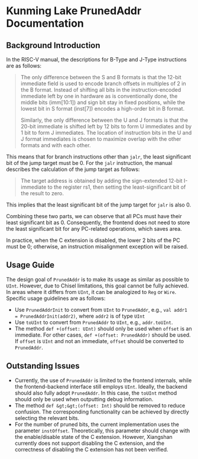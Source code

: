 # Kunming Lake PrunedAddr Documentation

## Background Introduction

In the RISC-V manual, the descriptions for B-Type and J-Type instructions are as
follows:

> The only difference between the S and B formats is that the 12-bit immediate
> field is used to encode branch offsets in multiples of 2 in the B format.
> Instead of shifting all bits in the instruction-encoded immediate left by one
> in hardware as is conventionally done, the middle bits (imm[10:1]) and sign
> bit stay in fixed positions, while the lowest bit in S format (inst[7])
> encodes a high-order bit in B format.
> 
> Similarly, the only difference between the U and J formats is that the 20-bit
> immediate is shifted left by 12 bits to form U immediates and by 1 bit to form
> J immediates. The location of instruction bits in the U and J format
> immediates is chosen to maximize overlap with the other formats and with each
> other.

This means that for branch instructions other than `jalr`, the least significant
bit of the jump target must be 0. For the `jalr` instruction, the manual
describes the calculation of the jump target as follows:

> The target address is obtained by adding the sign-extended 12-bit I-immediate
> to the register rs1, then setting the least-significant bit of the result to
> zero.

This implies that the least significant bit of the jump target for `jalr` is
also 0.

Combining these two parts, we can observe that all PCs must have their least
significant bit as 0. Consequently, the frontend does not need to store the
least significant bit for any PC-related operations, which saves area.

In practice, when the C extension is disabled, the lower 2 bits of the PC must
be 0; otherwise, an instruction misalignment exception will be raised.

## Usage Guide

The design goal of `PrunedAddr` is to make its usage as similar as possible to
`UInt`. However, due to Chisel limitations, this goal cannot be fully achieved.
In areas where it differs from `UInt`, it can be analogized to `Reg` or `Wire`.
Specific usage guidelines are as follows:

- Use `PrunedAddrInit` to convert from `UInt` to `PrunedAddr`, e.g., `val addr1
  = PrunedAddrInit(addr2)`, where `addr2` is of type `UInt`
- Use `toUInt` to convert from `PrunedAddr` to `UInt`, e.g., `addr.toUInt`.
- The method `def +(offset: UInt)` should only be used when `offset` is an
  immediate. For other cases, `def +(offset: PrunedAddr)` should be used. If
  `offset` is `UInt` and not an immediate, `offset` should be converted to
  `PrunedAddr`.

## Outstanding Issues

- Currently, the use of `PrunedAddr` is limited to the frontend internals, while
  the frontend-backend interface still employs `UInt`. Ideally, the backend
  should also fully adopt `PrunedAddr`. In this case, the `toUInt` method should
  only be used when outputting debug information.
- The method `def &gt;&gt;(offset: Int)` should be removed to reduce confusion.
  The corresponding functionality can be achieved by directly selecting the
  relevant bits.
- For the number of pruned bits, the current implementation uses the parameter
  `instOffset`. Theoretically, this parameter should change with the
  enable/disable state of the C extension. However, Xiangshan currently does not
  support disabling the C extension, and the correctness of disabling the C
  extension has not been verified.
